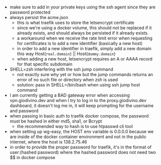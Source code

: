 - make sure to add in your private keys using the ssh agent since they are password protected
- always persist the acme.json
    - this is what traefik uses to store the letsencrypt certificate
    - since we're using a docker volume, this should not be replaced if it already exists, and should always be persisted if it already exists.
    - a workaround when we receive the rate limit error when requesting for certificates is to add a new identifier (basically a new host)
    - in order to add a new identifier in traefik, simply add a new domain this way Host(`real.domain`) || Host(`dummy.domain`)
    - when adding a new host, letsencrypt requires an A or AAAA record for that specific subdomain
- SHELL=zsh interfering with the ssh jump command
    - not exactly sure why yet or how but the jump commands returns an error of no such file or directory when zsh is used
    - solution: pass in SHELL=/bin/bash when using ssh jump host command
- I am currently getting a BAD gateway error when accessing vpn.giodivino.dev and when I try to log in to the proxy.giodivino.dev dashboard, it doesn't log me in, it will keep prompting for the username and password
- when passing in basic auth to traefik docker compose, the password must be hashed in either md5, sha1, or Bcrypt
    - the recommended way to hash is to use htpasswd cli tool
- when setting up wg-easy, the HOST env variable is 0.0.0.0 because we are inside of the docker container environment and not in the public internet, where the host is 138.2.75.46
- in order to provide the proper password for traefik, it's in the format of user:(hashed password) where the hashed password does not need two $$ in docker compose
